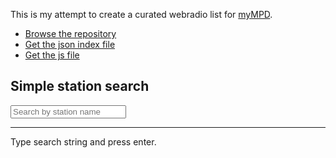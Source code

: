 This is my attempt to create a curated webradio list for [myMPD](https://github.com/jcorporation/myMPD).

- [Browse the repository](https://github.com/jcorporation/radiodb)
- [Get the json index file](https://jcorporation.github.io/radiodb/publish/index/webradios.min.json)
- [Get the js file](https://jcorporation.github.io/radiodb/publish/index/webradios.min.js)

## Simple station search

<input type="search" value="" id="searchstr" placeholder="Search by station name"/>
<hr/>
<div id="result">Type search string and press enter.</div>

<script src="publish/index/webradios.min.js"></script>
<script>
  const resultEl = document.getElementById('result');
  document.getElementById('searchstr').addEventListener('keyup', function(event) {
    if (event.key === 'Enter') {
      const searchstr = event.target.value.toLowerCase();
      resultEl.textContent = '';
      if (searchstr.length < 3) {
        resultEl.innerText = 'Searchstring is too short.';
        return;
      }
      let i = 0;
      for (const key in webradios) {
        if (webradios[key].PLAYLIST.toLowerCase().indexOf(searchstr) > -1) {
          i++;
          const div = document.createElement('div');
          div.classList.add('searchResult');
          div.style.width = "100%";
          div.style.minHeight = "5rem";
          const pic = webradios[key].EXTIMG.indexOf('http:') === 0 ||
              webradios[key].EXTIMG.indexOf('https:') === 0 ?
                  webradios[key].EXTIMG : 'publish/pics/' + webradios[key].EXTIMG;
          div.innerHTML =
            '<img src="' + pic + '" class="stationImage"/>' +
            '<div>' + 
              '<h3>' + webradios[key].PLAYLIST + '</h3>' +
              '<p><a target="_blank" href="publish/webradios/' + key + '">Get playlist</a></p>' +
            '</div>';
          resultEl.appendChild(div);
        }
      }
      if (i === 0) {
        resultEl.innerText = 'No search result.';
      }
    }
  }, false);
</script>
